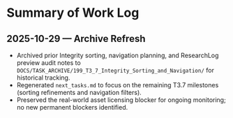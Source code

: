 # Summary of Work Log

## 2025-10-29 — Archive Refresh

- Archived prior Integrity sorting, navigation planning, and ResearchLog preview audit notes to `DOCS/TASK_ARCHIVE/199_T3_7_Integrity_Sorting_and_Navigation/` for historical tracking.
- Regenerated `next_tasks.md` to focus on the remaining T3.7 milestones (sorting refinements and navigation filters).
- Preserved the real-world asset licensing blocker for ongoing monitoring; no new permanent blockers identified.
